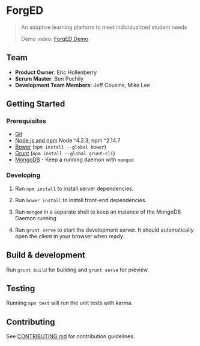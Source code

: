 # ForgED

> An adaptive learning platform to meet individualized student needs
>
> Demo video: [ForgED Demo](http://www.youtube.com/watch?v=0Y_gc3er1jE&feature=youtu.be)

## Team

  - __Product Owner__: Eric Hollenberry
  - __Scrum Master__: Ben Pochily
  - __Development Team Members__: Jeff Cousins, Mike Lee

## Getting Started

### Prerequisites

- [Git](https://git-scm.com/)
- [Node.js and npm](nodejs.org) Node ^4.2.3, npm ^2.14.7
- [Bower](bower.io) (`npm install --global bower`)
- [Grunt](http://gruntjs.com/) (`npm install --global grunt-cli`)
- [MongoDB](https://www.mongodb.org/) - Keep a running daemon with `mongod`

### Developing

1. Run `npm install` to install server dependencies.

2. Run `bower install` to install front-end dependencies.

3. Run `mongod` in a separate shell to keep an instance of the MongoDB Daemon running

4. Run `grunt serve` to start the development server. It should automatically open the client in your browser when ready.

## Build & development

Run `grunt build` for building and `grunt serve` for preview.

## Testing

Running `npm test` will run the unit tests with karma.

## Contributing

See [CONTRIBUTING.md](CONTRIBUTING.md) for contribution guidelines.
